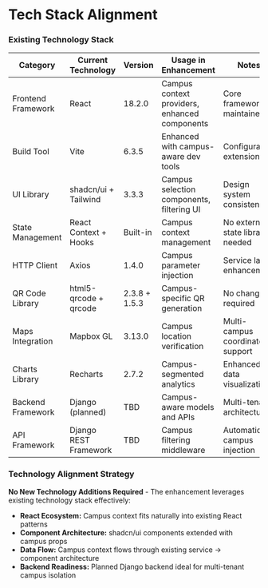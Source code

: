 # Tech Stack Alignment

### Existing Technology Stack

| Category | Current Technology | Version | Usage in Enhancement | Notes |
|----------|-------------------|---------|---------------------|-------|
| Frontend Framework | React | 18.2.0 | Campus context providers, enhanced components | Core framework maintained |
| Build Tool | Vite | 6.3.5 | Enhanced with campus-aware dev tools | Configuration extensions |
| UI Library | shadcn/ui + Tailwind | 3.3.3 | Campus selection components, filtering UI | Design system consistency |
| State Management | React Context + Hooks | Built-in | Campus context management | No external state library needed |
| HTTP Client | Axios | 1.4.0 | Campus parameter injection | Service layer enhancement |
| QR Code Library | html5-qrcode + qrcode | 2.3.8 + 1.5.3 | Campus-specific QR generation | No changes required |
| Maps Integration | Mapbox GL | 3.13.0 | Campus location verification | Multi-campus coordinate support |
| Charts Library | Recharts | 2.7.2 | Campus-segmented analytics | Enhanced data visualization |
| Backend Framework | Django (planned) | TBD | Campus-aware models and APIs | Multi-tenant architecture |
| API Framework | Django REST Framework | TBD | Campus filtering middleware | Automatic campus injection |

### Technology Alignment Strategy

**No New Technology Additions Required** - The enhancement leverages existing technology stack effectively:

- **React Ecosystem:** Campus context fits naturally into existing React patterns
- **Component Architecture:** shadcn/ui components extended with campus props
- **Data Flow:** Campus context flows through existing service → component architecture
- **Backend Readiness:** Planned Django backend ideal for multi-tenant campus isolation

